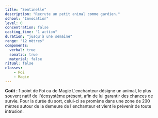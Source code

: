 ```yaml
---
title: "Sentinelle"
description: "Recrute un petit animal comme gardien."
school: "Invocation"
level: 0
concentration: false
casting_time: "1 action"
duration: "jusqu'à une semaine"
range: "12 mètres"
components:
  verbal: true
  somatic: true
  material: false
ritual: false
classes:
    - Foi
    - Magie
---
```

**Coût** : 1 point de Foi ou de Magie
L'enchanteur désigne un animal, le plus souvent natif de l'écosystème présent, afin de lui garantir des chances de survie. Pour la durée du sort, celui-ci se promène dans une zone de 200 mètres autour de la demeure de l'enchanteur et vient le prévenir de toute intrusion.
